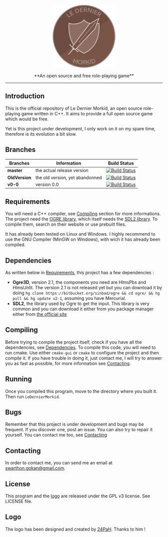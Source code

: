 <p align="center"><img src="https://github.com/Swarthon/LeDernierMorkid/blob/master/Media/Logo/logo.png?raw=true"></p>

<p align="center">**An open source and free role-playing game**</p>

---

## Introduction

This is the official repository of Le Dernier Morkid, an open source role-playing game written in C++.
It aims to provide a full open source game which would be free.

Yet is this project under development, I only work on it on my spare time, therefore is its evolution a bit slow.

## Branches

Branches | Information | Build Status
---------|-------------|-------------
**master** | the actual release version | [![Build Status](https://travis-ci.org/Swarthon/LeDernierMorkid.svg?branch=master)](https://travis-ci.org/Swarthon/LeDernierMorkid)
**OldVersion** | the old version, yet abandonned | [![Build Status](https://travis-ci.org/Swarthon/LeDernierMorkid.svg?branch=OldVersion)](https://travis-ci.org/Swarthon/LeDernierMorkid)
**v0-0** | version 0.0 | [![Build Status](https://travis-ci.org/Swarthon/LeDernierMorkid.svg?branch=v0-0)](https://travis-ci.org/Swarthon/LeDernierMorkid)

## Requirements

You will need a C++ compiler, see [Compiling](#compiling) section for more informations.  The project need the [OGRE library](http://ogre3d.org), which itself needs the [SDL2 library](http://libsdl.org/). To compile them, search on their website or use prebuilt files.

It has already been tested on Linux and Windows. I highly recommend to use the GNU Compiler (MinGW on Windows), with wich it has already been compiled.

## Dependencies

As written below in [Requirements](#requirement), this project has a few dependencies :
 - **Ogre3D**, version 2.1, the components you need are HlmsPbs and HlmsUnlit. The version 2.1 is not released yet but you can download it by doing `hg clone https://bitbucket.org/sinbad/ogre && cd ogre/ && hg pull && hg update v2-1`, assuming you have Mercurial.
 - **SDL2**, the library used by Ogre to get the input. This library is very common and you can download it either from you package manager either from [the official site](http://libsdl.org/)

## Compiling

Before trying to compile the project itself, check if you have all the dependencies, see [Dependencies](#dependencies). To compile this code, you will need to run cmake. Use either `cmake-gui` or `cmake` to configure the project and then compile it. If you have trouble in doing it, just contact me, I will try to answer you as fast as possible, for more information see [Contacting](#contacting).

## Running

Once you compiled this program, move to the directory where you built it. Then run `LeDernierMorkid`.

## Bugs

Remember that this project is under development and bugs may be frequent. If you discover one, post an issue. You can also try to repair it yourself. You can contact me too, see [Contacting](#contacting)

## Contacting

In order to contact me, you can send me an email at swarthon.gokan@gmail.com.

## License

This program and the [logo](#logo) are released under the GPL v3 license. See LICENSE file.

## Logo

The logo has been designed and created by [24PaH](http://github.com/24PaH). Thanks to him !
